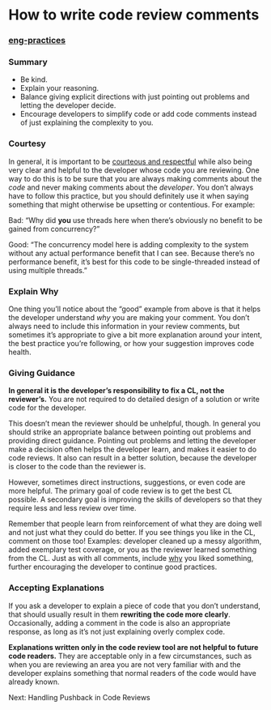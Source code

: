 # How to write code review comments

### [eng-practices](https://google.github.io/eng-practices/)

### Summary <a href="#summary" id="summary"></a>

* Be kind.
* Explain your reasoning.
* Balance giving explicit directions with just pointing out problems and letting the developer decide.
* Encourage developers to simplify code or add code comments instead of just explaining the complexity to you.

### Courtesy <a href="#courtesy" id="courtesy"></a>

In general, it is important to be [courteous and respectful](https://chromium.googlesource.com/chromium/src/+/master/docs/cr\_respect.md) while also being very clear and helpful to the developer whose code you are reviewing. One way to do this is to be sure that you are always making comments about the _code_ and never making comments about the _developer_. You don’t always have to follow this practice, but you should definitely use it when saying something that might otherwise be upsetting or contentious. For example:

Bad: “Why did **you** use threads here when there’s obviously no benefit to be gained from concurrency?”

Good: “The concurrency model here is adding complexity to the system without any actual performance benefit that I can see. Because there’s no performance benefit, it’s best for this code to be single-threaded instead of using multiple threads.”

### Explain Why <a href="#why" id="why"></a>

One thing you’ll notice about the “good” example from above is that it helps the developer understand _why_ you are making your comment. You don’t always need to include this information in your review comments, but sometimes it’s appropriate to give a bit more explanation around your intent, the best practice you’re following, or how your suggestion improves code health.

### Giving Guidance <a href="#guidance" id="guidance"></a>

**In general it is the developer’s responsibility to fix a CL, not the reviewer’s.** You are not required to do detailed design of a solution or write code for the developer.

This doesn’t mean the reviewer should be unhelpful, though. In general you should strike an appropriate balance between pointing out problems and providing direct guidance. Pointing out problems and letting the developer make a decision often helps the developer learn, and makes it easier to do code reviews. It also can result in a better solution, because the developer is closer to the code than the reviewer is.

However, sometimes direct instructions, suggestions, or even code are more helpful. The primary goal of code review is to get the best CL possible. A secondary goal is improving the skills of developers so that they require less and less review over time.

Remember that people learn from reinforcement of what they are doing well and not just what they could do better. If you see things you like in the CL, comment on those too! Examples: developer cleaned up a messy algorithm, added exemplary test coverage, or you as the reviewer learned something from the CL. Just as with all comments, include [why](broken-reference) you liked something, further encouraging the developer to continue good practices.

### Accepting Explanations <a href="#explanations" id="explanations"></a>

If you ask a developer to explain a piece of code that you don’t understand, that should usually result in them **rewriting the code more clearly**. Occasionally, adding a comment in the code is also an appropriate response, as long as it’s not just explaining overly complex code.

**Explanations written only in the code review tool are not helpful to future code readers.** They are acceptable only in a few circumstances, such as when you are reviewing an area you are not very familiar with and the developer explains something that normal readers of the code would have already known.

Next: Handling Pushback in Code Reviews
